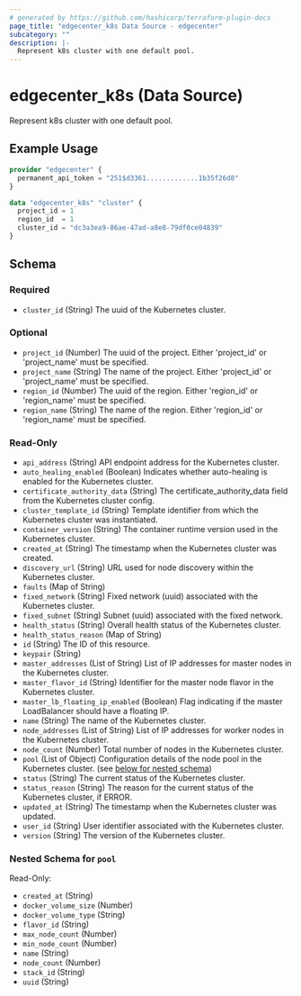 ```yaml
---
# generated by https://github.com/hashicorp/terraform-plugin-docs
page_title: "edgecenter_k8s Data Source - edgecenter"
subcategory: ""
description: |-
  Represent k8s cluster with one default pool.
---
```


# edgecenter_k8s (Data Source)

Represent k8s cluster with one default pool.

## Example Usage

```terraform
provider "edgecenter" {
  permanent_api_token = "251$d3361.............1b35f26d8"
}

data "edgecenter_k8s" "cluster" {
  project_id = 1
  region_id  = 1
  cluster_id = "dc3a3ea9-86ae-47ad-a8e8-79df0ce04839"
}
```

<!-- schema generated by tfplugindocs -->
## Schema

### Required

- `cluster_id` (String) The uuid of the Kubernetes cluster.

### Optional

- `project_id` (Number) The uuid of the project. Either 'project_id' or 'project_name' must be specified.
- `project_name` (String) The name of the project. Either 'project_id' or 'project_name' must be specified.
- `region_id` (Number) The uuid of the region. Either 'region_id' or 'region_name' must be specified.
- `region_name` (String) The name of the region. Either 'region_id' or 'region_name' must be specified.

### Read-Only

- `api_address` (String) API endpoint address for the Kubernetes cluster.
- `auto_healing_enabled` (Boolean) Indicates whether auto-healing is enabled for the Kubernetes cluster.
- `certificate_authority_data` (String) The certificate_authority_data field from the Kubernetes cluster config.
- `cluster_template_id` (String) Template identifier from which the Kubernetes cluster was instantiated.
- `container_version` (String) The container runtime version used in the Kubernetes cluster.
- `created_at` (String) The timestamp when the Kubernetes cluster was created.
- `discovery_url` (String) URL used for node discovery within the Kubernetes cluster.
- `faults` (Map of String)
- `fixed_network` (String) Fixed network (uuid) associated with the Kubernetes cluster.
- `fixed_subnet` (String) Subnet (uuid) associated with the fixed network.
- `health_status` (String) Overall health status of the Kubernetes cluster.
- `health_status_reason` (Map of String)
- `id` (String) The ID of this resource.
- `keypair` (String)
- `master_addresses` (List of String) List of IP addresses for master nodes in the Kubernetes cluster.
- `master_flavor_id` (String) Identifier for the master node flavor in the Kubernetes cluster.
- `master_lb_floating_ip_enabled` (Boolean) Flag indicating if the master LoadBalancer should have a floating IP.
- `name` (String) The name of the Kubernetes cluster.
- `node_addresses` (List of String) List of IP addresses for worker nodes in the Kubernetes cluster.
- `node_count` (Number) Total number of nodes in the Kubernetes cluster.
- `pool` (List of Object) Configuration details of the node pool in the Kubernetes cluster. (see [below for nested schema](#nestedatt--pool))
- `status` (String) The current status of the Kubernetes cluster.
- `status_reason` (String) The reason for the current status of the Kubernetes cluster, if ERROR.
- `updated_at` (String) The timestamp when the Kubernetes cluster was updated.
- `user_id` (String) User identifier associated with the Kubernetes cluster.
- `version` (String) The version of the Kubernetes cluster.

<a id="nestedatt--pool"></a>
### Nested Schema for `pool`

Read-Only:

- `created_at` (String)
- `docker_volume_size` (Number)
- `docker_volume_type` (String)
- `flavor_id` (String)
- `max_node_count` (Number)
- `min_node_count` (Number)
- `name` (String)
- `node_count` (Number)
- `stack_id` (String)
- `uuid` (String)

